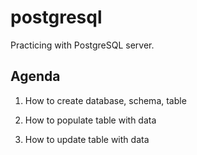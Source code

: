 # postgresql

Practicing with PostgreSQL server.

## Agenda

1. How to create database, schema, table

2. How to populate table with data

3. How to update table with data